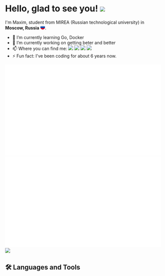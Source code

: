 # Hello, glad to see you! <img src="https://media.giphy.com/media/hvRJCLFzcasrR4ia7z/giphy.gif" width="5%">

I'm Maxim, student from MIREA (Russian technological university) in **Moscow, Russia** <svg id="Layer_1" width="15" enable-background="new 0 0 512 512" viewBox="0 0 512 512" xmlns="http://www.w3.org/2000/svg"><circle cx="256" cy="256" fill="#f0f0f0" r="256"/><path d="m496.077 345.043c10.291-27.733 15.923-57.729 15.923-89.043s-5.632-61.31-15.923-89.043h-480.154c-10.29 27.733-15.923 57.729-15.923 89.043s5.633 61.31 15.923 89.043l240.077 22.261z" fill="#0052b4"/><path d="m256 512c110.071 0 203.906-69.472 240.077-166.957h-480.154c36.171 97.485 130.006 166.957 240.077 166.957z" fill="#d80027"/></svg>.

- 🌱 I’m currently learning Go, Docker
- 🔭 I’m currently working on getting beter and better
- 📫 Where you can find me: <a href="https://t.me/mos_gor"><img src="https://img.shields.io/badge/Telegram-blue?&logo=telegram&logoColor=blue&labelColor=e6ecf4"></a> <a href="https://vk.com/mos_gor"><img src="https://img.shields.io/badge/VK-blue?logo=vk&logoColor=blue&labelColor=e6ecf4"></a> <a href="https://leetcode.com/u/mos_gor/"><img src="https://img.shields.io/badge/LeetCode-black?logo=leetcode&labelColor=e6ecf4"></a> <a href="https://www.instagram.com/mos_gor_/"><img src="https://img.shields.io/badge/Instagram-e6ecf4?logo=instagram&logoColor=white&labelColor=red"></a>
- ⚡ Fun fact: I've been coding for about 6 years now.

<img aling="left" src="https://raw.githubusercontent.com/mosgor/github-stats-transparent/output/generated/overview.svg">
<img aling="right" src="https://raw.githubusercontent.com/mosgor/github-stats-transparent/output/generated/languages.svg">

<div aling="center">
	<img src="https://komarev.com/ghpvc/?username=mosgor&style=flat-square&color=blue"/>
</div>

## 🛠️ Languages and Tools


<!--
- 👯 I’m looking to collaborate on ... 
- 🤔 I’m looking for help with ...
- 💬 Ask me about ...
- 😄 Pronouns: ...
-->